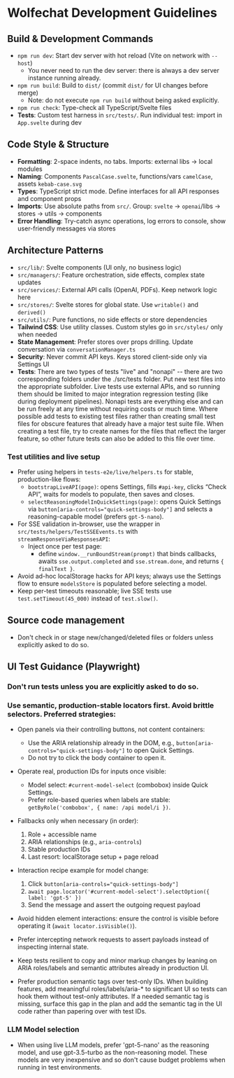 # Wolfechat Development Guidelines

## Build & Development Commands
- `npm run dev`: Start dev server with hot reload (Vite on network with `--host`)
  - You never need to run the dev server: there is always a dev server instance running already.
- `npm run build`: Build to `dist/` (commit `dist/` for UI changes before merge)
  - Note: do not execute `npm run build` without being asked explicitly.
- `npm run check`: Type-check all TypeScript/Svelte files
- **Tests**: Custom test harness in `src/tests/`. Run individual test: import in `App.svelte` during dev

## Code Style & Structure
- **Formatting**: 2-space indents, no tabs. Imports: external libs → local modules
- **Naming**: Components `PascalCase.svelte`, functions/vars `camelCase`, assets `kebab-case.svg`
- **Types**: TypeScript strict mode. Define interfaces for all API responses and component props
- **Imports**: Use absolute paths from `src/`. Group: `svelte` → `openai`/libs → stores → utils → components
- **Error Handling**: Try-catch async operations, log errors to console, show user-friendly messages via stores

## Architecture Patterns
- `src/lib/`: Svelte components (UI only, no business logic)
- `src/managers/`: Feature orchestration, side effects, complex state updates
- `src/services/`: External API calls (OpenAI, PDFs). Keep network logic here
- `src/stores/`: Svelte stores for global state. Use `writable()` and `derived()`
- `src/utils/`: Pure functions, no side effects or store dependencies
- **Tailwind CSS**: Use utility classes. Custom styles go in `src/styles/` only when needed
- **State Management**: Prefer stores over props drilling. Update conversation via `conversationManager.ts`
- **Security**: Never commit API keys. Keys stored client-side only via Settings UI
- **Tests**: There are two types of tests "live" and "nonapi" -- there are two corresponding folders under the ./src/tests folder. Put new test files into the appropriate subfolder. Live tests use external APIs, and so running them should be limited to major integration regression testing (like during deployment pipelines). Nonapi tests are everything else and can be run freely at any time without requiring costs or much time. Where possible add tests to existing test files rather than creating small test files for obscure features that already have a major test suite file. When creating a test file, try to create names for the files that reflect the larger feature, so other future tests can also be added to this file over time.

### Test utilities and live setup

- Prefer using helpers in `tests-e2e/live/helpers.ts` for stable, production-like flows:
  - `bootstrapLiveAPI(page)`: opens Settings, fills `#api-key`, clicks “Check API”, waits for models to populate, then saves and closes.
  - `selectReasoningModelInQuickSettings(page)`: opens Quick Settings via `button[aria-controls="quick-settings-body"]` and selects a reasoning-capable model (prefers `gpt-5-nano`).
- For SSE validation in-browser, use the wrapper in `src/tests/helpers/TestSSEEvents.ts` with `streamResponseViaResponsesAPI`:
  - Inject once per test page:
    - define `window.__runBoundStream(prompt)` that binds callbacks, awaits `sse.output.completed` and `sse.stream.done`, and returns `{ finalText }`.
- Avoid ad-hoc localStorage hacks for API keys; always use the Settings flow to ensure `modelsStore` is populated before selecting a model.
- Keep per-test timeouts reasonable; live SSE tests use `test.setTimeout(45_000)` instead of `test.slow()`.


## Source code management

- Don't check in or stage new/changed/deleted files or folders unless explicitly asked to do so.

## UI Test Guidance (Playwright)

### Don't run tests unless you are explicitly asked to do so.

### Use semantic, production-stable locators first. Avoid brittle selectors. Preferred strategies:

- Open panels via their controlling buttons, not content containers:
  - Use the ARIA relationship already in the DOM, e.g., `button[aria-controls="quick-settings-body"]` to open Quick Settings.
  - Do not try to click the body container to open it.

- Operate real, production IDs for inputs once visible:
  - Model select: `#current-model-select` (combobox) inside Quick Settings.
  - Prefer role-based queries when labels are stable: `getByRole('combobox', { name: /api model/i })`.

- Fallbacks only when necessary (in order):
  1) Role + accessible name
  2) ARIA relationships (e.g., `aria-controls`)
  3) Stable production IDs
  4) Last resort: localStorage setup + page reload

- Interaction recipe example for model change:
  1) Click `button[aria-controls="quick-settings-body"]`
  2) `await page.locator('#current-model-select').selectOption({ label: 'gpt-5' })`
  3) Send the message and assert the outgoing request payload

- Avoid hidden element interactions: ensure the control is visible before operating it (`await locator.isVisible()`).

- Prefer intercepting network requests to assert payloads instead of inspecting internal state.

- Keep tests resilient to copy and minor markup changes by leaning on ARIA roles/labels and semantic attributes already in production UI.
- Prefer production semantic tags over test-only IDs. When building features, add meaningful roles/labels/aria-* to significant UI so tests can hook them without test-only attributes. If a needed semantic tag is missing, surface this gap in the plan and add the semantic tag in the UI code rather than papering over with test IDs.

### LLM Model selection

- When using live LLM models, prefer 'gpt-5-nano' as the reasoning model, and use gpt-3.5-turbo as the non-reasoning model. These models are very inexpensive and so don't cause budget problems when running in test environments.